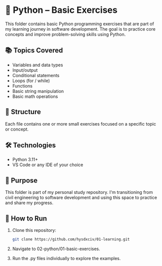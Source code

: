 # 🐍 Python – Basic Exercises

This folder contains basic Python programming exercises that are part of my learning journey in software development. The goal is to practice core concepts and improve problem-solving skills using Python.

## 📚 Topics Covered

- Variables and data types
- Input/output
- Conditional statements
- Loops (for / while)
- Functions
- Basic string manipulation
- Basic math operations

## 📂 Structure

Each file contains one or more small exercises focused on a specific topic or concept.

## 🛠️ Technologies

- Python 3.11+
- VS Code or any IDE of your choice

## 🎯 Purpose
This folder is part of my personal study repository. I'm transitioning from civil engineering to software development and using this space to practice and share my progress.

## 🚀 How to Run

1. Clone this repository:
   ```bash
   git clone https://github.com/hysdxciv/01-learning.git

2. Navigate to 02-python/01-basic-exercises.

3. Run the .py files individually to explore the examples.
